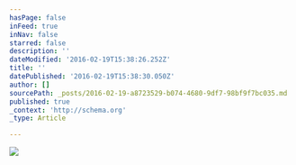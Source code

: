 ```yaml
---
hasPage: false
inFeed: true
inNav: false
starred: false
description: ''
dateModified: '2016-02-19T15:38:26.252Z'
title: ''
datePublished: '2016-02-19T15:38:30.050Z'
author: []
sourcePath: _posts/2016-02-19-a8723529-b074-4680-9df7-98bf9f7bc035.md
published: true
_context: 'http://schema.org'
_type: Article

---
```

![](https://the-grid-user-content.s3-us-west-2.amazonaws.com/8b2e2aee-0a4b-4608-8317-3adb58ef7f70.jpg)